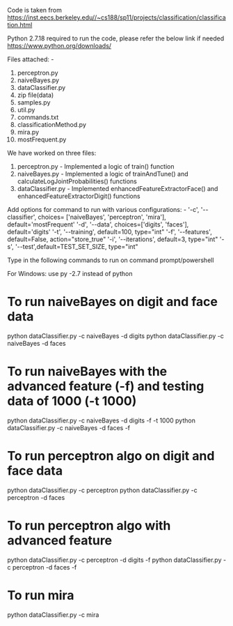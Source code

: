 Code is taken from https://inst.eecs.berkeley.edu//~cs188/sp11/projects/classification/classification.html

Python 2.7.18 required to run the code, please refer the below link if needed
https://www.python.org/downloads/

Files attached: -

1. perceptron.py
2. naiveBayes.py
3. dataClassifier.py
4. zip file(data)
5. samples.py
6. util.py
7. commands.txt
8. classificationMethod.py
9. mira.py
10. mostFrequent.py

We have worked on three files:
1. perceptron.py - Implemented a logic of train() function
2. naiveBayes.py - Implemented a logic of trainAndTune() and calculateLogJointProbabilities() functions
3. dataClassifier.py - Implemented enhancedFeatureExtractorFace() and enhancedFeatureExtractorDigit() functions

Add options for command to run with various configurations: -
'-c', '--classifier', choices= ['naiveBayes', 'perceptron', 'mira'], default='mostFrequent'
'-d', '--data', choices=['digits', 'faces'], default='digits'
'-t', '--training', default=100, type="int"
'-f', '--features', default=False, action="store_true"
'-i', '--iterations', default=3, type="int"
'-s', '--test',default=TEST_SET_SIZE, type="int"


Type in the following commands to run on command prompt/powershell

For Windows: use py -2.7 instead of python 

# To run naiveBayes on digit and face data

python dataClassifier.py -c naiveBayes -d digits
python dataClassifier.py -c naiveBayes -d faces  

# To run naiveBayes with the advanced feature (-f) and testing data of 1000 (-t 1000) 

python dataClassifier.py  -c naiveBayes -d digits -f -t 1000
python dataClassifier.py  -c naiveBayes -d faces -f 

# To run perceptron algo on digit and face data 

python dataClassifier.py -c perceptron 
python dataClassifier.py -c perceptron -d faces

# To run perceptron algo with advanced feature

python dataClassifier.py -c perceptron -d digits -f 
python dataClassifier.py -c perceptron -d faces -f

# To run mira
python dataClassifier.py -c mira
  

